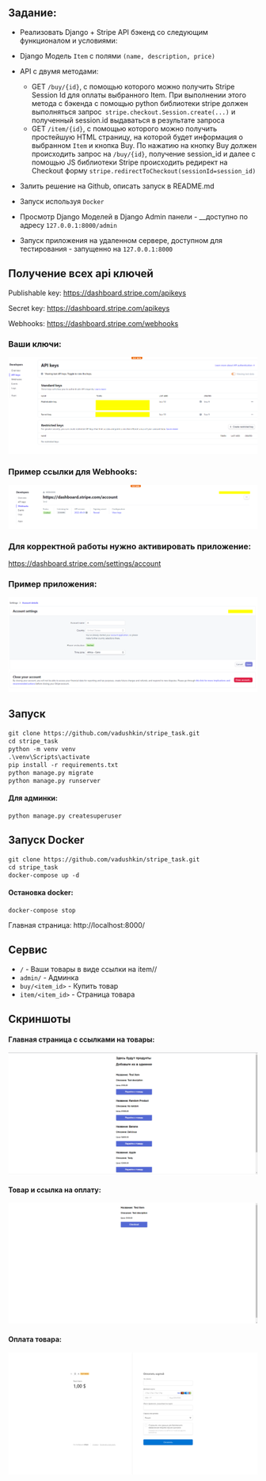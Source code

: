 Задание:
-------

* Реализовать Django + Stripe API бэкенд со следующим функционалом и условиями:
* Django Модель `Item` с полями `(name, description, price) `
* API с двумя методами:
    * GET `/buy/{id}`, c помощью которого можно получить Stripe Session Id для оплаты выбранного Item. При выполнении
      этого метода c бэкенда с помощью python библиотеки stripe должен выполняться
      запрос` stripe.checkout.Session.create(...)` и полученный session.id выдаваться в результате запроса
    * GET `/item/{id}`, c помощью которого можно получить простейшую HTML страницу, на которой будет информация о
      выбранном `Item` и кнопка Buy. По нажатию на кнопку Buy должен происходить запрос на `/buy/{id}`, получение
      session_id и далее с помощью JS библиотеки Stripe происходить редирект на Checkout
      форму `stripe.redirectToCheckout(sessionId=session_id)`

* Залить решение на Github, описать запуск в README.md

* Запуск используя `Docker`

* Просмотр Django Моделей в Django Admin панели - __доступно по адресу `127.0.0.1:8000/admin`

* Запуск приложения на удаленном сервере, доступном для тестирования - запущенно на `127.0.0.1:8000`

Получение всех api ключей
-------------------------

Publishable key:
https://dashboard.stripe.com/apikeys

Secret key:
https://dashboard.stripe.com/apikeys

Webhooks:
https://dashboard.stripe.com/webhooks

### Ваши ключи:
![img.png](img/img5.png)

### Пример ссылки для Webhooks:
![img.png](img/img4.png)

### Для корректной работы нужно активировать приложение:
https://dashboard.stripe.com/settings/account

### Пример приложения:
![img.png](img/img6.png)

Запуск
------

```
git clone https://github.com/vadushkin/stripe_task.git
cd stripe_task
python -m venv venv
.\venv\Scripts\activate
pip install -r requirements.txt
python manage.py migrate
python manage.py runserver
```

#### Для админки:
```
python manage.py createsuperuser
```

Запуск Docker
------

```
git clone https://github.com/vadushkin/stripe_task.git
cd stripe_task
docker-compose up -d
```

#### Остановка docker:
```
docker-compose stop
```

Главная страница: http://localhost:8000/

Сервис
------

* `/` - Ваши товары в виде ссылки на item/<pk>/
* `admin/` - Админка
* `buy/<item_id>` - Купить товар
* `item/<item_id>` - Страница товара

Скриншоты
---------

#### Главная страница с ссылками на товары:

![img.png](img/img.png)

#### Товар и ссылка на оплату:

![img_2.png](img/img_2.png)

#### Оплата товара:

![img_1.png](img/img_1.png)